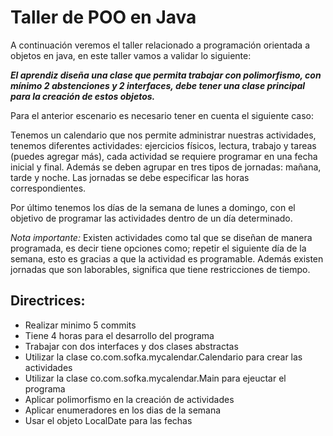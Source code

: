 # Taller de POO en Java

A continuación veremos el taller relacionado a programación orientada a objetos en java, en este taller vamos a validar lo siguiente:

***El aprendiz diseña una clase que permita trabajar con polimorfismo, con mínimo 2 abstenciones y 2 interfaces, debe tener una clase principal para la creación de estos objetos.***

Para el anterior escenario es necesario tener en cuenta el siguiente caso:

Tenemos un calendario que nos permite administrar nuestras actividades, tenemos diferentes actividades: ejercicios físicos, lectura, trabajo y tareas (puedes agregar más), cada actividad se requiere programar en una fecha inicial y final. Además se deben agrupar en tres tipos de jornadas: mañana, tarde y noche. Las jornadas se debe especificar las horas correspondientes.

Por último tenemos los días de la semana de lunes a domingo, con el objetivo de programar las actividades dentro de un día determinado. 


*Nota importante:*
Existen actividades como tal que se diseñan de manera programada, es decir tiene opciones como;  repetir el siguiente día de la semana, esto es gracias a que la actividad es programable. Además existen jornadas que son laborables, significa que tiene restricciones de tiempo. 

## Directrices: 
- Realizar minimo 5 commits
- Tiene 4 horas para el desarrollo del programa
- Trabajar con dos interfaces y dos clases abstractas 
- Utilizar la clase co.com.sofka.mycalendar.Calendario para crear las actividades
- Utilizar la clase co.com.sofka.mycalendar.Main para ejeuctar el programa
- Aplicar polimorfismo en la creación de actividades
- Aplicar enumeradores en los dias de la semana
- Usar el objeto LocalDate para las fechas 
